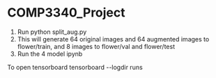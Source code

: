 # COMP3340_Project


1. Run python split_aug.py
2. This will generate 64 original images and 64 augmented images to flower/train, and 8 images to flower/val and flower/test
3. Run the 4 model ipynb

To open tensorboard
tensorboard --logdir runs
